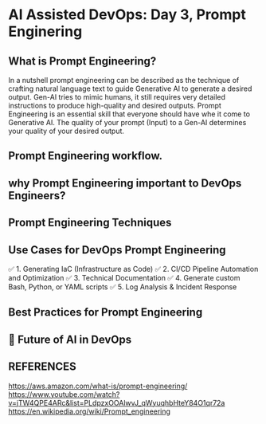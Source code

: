 # AI Assisted DevOps: Day 3, Prompt Enginering
## What is Prompt Engineering?
In a nutshell prompt engineering can be described as the technique of crafting natural language text to guide Generative AI to generate a desired output. Gen-AI tries to mimic humans, it still requires very detailed instructions to produce high-quality and desired outputs. Prompt Engineering is an essential skill that everyone should have whe it come to Generative AI. The  quality of your prompt (Input) to a Gen-AI determines your quality of your desired output. 

## Prompt Engineering workflow. 

## why Prompt Engineering important to DevOps Engineers?

## Prompt Engineering Techniques

## Use Cases for DevOps Prompt Engineering

✅ 1. Generating IaC (Infrastructure as Code)
✅ 2. CI/CD Pipeline Automation and Optimization
✅ 3. Technical Documentation
✅ 4. Generate custom Bash, Python, or YAML scripts
✅ 5. Log Analysis & Incident Response


## Best Practices for Prompt Engineering


## 🔮 Future of AI in DevOps






## REFERENCES
https://aws.amazon.com/what-is/prompt-engineering/
https://www.youtube.com/watch?v=jTW4QPE4ARc&list=PLdpzxOOAlwvJ_qWyuqhbHteY84O1qr72a
https://en.wikipedia.org/wiki/Prompt_engineering